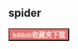 ## spider

<a href="/#/spider/bilibili.md"><button class="mybutton" style="background-color: #ea7070"><b><font color='#f4f0e6'>bilibili收藏夹下载</font></b></button></a>

